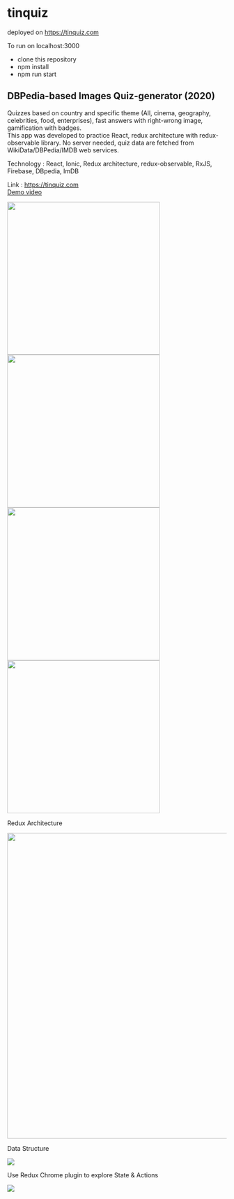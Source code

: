 # tinquiz
deployed on <a href='https://tinquiz.com' target='_blank'>https://tinquiz.com</a>

To run on localhost:3000 <br/>
- clone this repository <br/>
- npm install
- npm run start
<h2>DBPedia-based Images Quiz-generator (2020)</h2>
<p> Quizzes based on country and specific theme (All, cinema, geography, celebrities, food, enterprises), fast answers with right-wrong image, gamification with badges.
						<br/>This app was developed to practice React, redux architecture with redux-observable library. No server needed, quiz data are fetched from WikiData/DBPedia/IMDB web services.
					</p>
<p>Technology : React, Ionic, Redux architecture, redux-observable, RxJS, Firebase, DBpedia, ImDB</p>
					<p> Link : <a href='https://tinquiz.com' target='_blank'>https://tinquiz.com</a><br/>
	 <a href='https://florentletendre.com/videos/tinquiz_demo.mp4' target='_blank'>Demo video</a>

<img src="http://florentletendre.com/images/tq1.png" height='350px'></img>
<img src="http://florentletendre.com/images/tq2.png" height='350px'></img>
<img src="http://florentletendre.com/images/tq3.png" height='350px'></img>
<img src="http://florentletendre.com/images/tq4.png" height='350px'></img>

<p>Redux Architecture</p>
<img src="http://florentletendre.com/images/redux_diagram.png" height='700px'></img>
<p>Data Structure</p>
<img src="http://florentletendre.com/images/tinquiz_data_structure.png"></img>
<p>Use Redux Chrome plugin to explore State & Actions</p>
<img src="http://florentletendre.com/images/redux_plugin.png" ></img>

